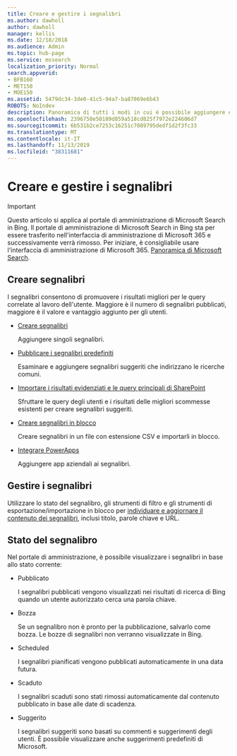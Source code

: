 ```yaml
---
title: Creare e gestire i segnalibri
ms.author: dawholl
author: dawholl
manager: kellis
ms.date: 12/18/2018
ms.audience: Admin
ms.topic: hub-page
ms.service: mssearch
localization_priority: Normal
search.appverid:
- BFB160
- MET150
- MOE150
ms.assetid: 5479dc34-3de0-41c5-94a7-ba87069e6b43
ROBOTS: NoIndex
description: Panoramica di tutti i modi in cui è possibile aggiungere e creare segnalibri per i risultati del lavoro di ricerca di Microsoft
ms.openlocfilehash: 2396750e50189d859a518cd825f7972e224606d7
ms.sourcegitcommit: 6b531b2ce7253c16251c7089795dedf1d2f3fc33
ms.translationtype: MT
ms.contentlocale: it-IT
ms.lasthandoff: 11/13/2019
ms.locfileid: "38311681"
---
```

# <a name="create-and-manage-bookmarks"></a>Creare e gestire i segnalibri

> [!IMPORTANT]
> Questo articolo si applica al portale di amministrazione di Microsoft Search in Bing. Il portale di amministrazione di Microsoft Search in Bing sta per essere trasferito nell'interfaccia di amministrazione di Microsoft 365 e successivamente verrà rimosso. Per iniziare, è consigliabile usare l'interfaccia di amministrazione di Microsoft 365. [Panoramica di Microsoft Search](overview-microsoft-search.md).
    
## <a name="create-bookmarks"></a>Creare segnalibri

I segnalibri consentono di promuovere i risultati migliori per le query correlate al lavoro dell'utente. Maggiore è il numero di segnalibri pubblicati, maggiore è il valore e vantaggio aggiunto per gli utenti.
  
- [Creare segnalibri](create-bookmarks.md)
    
    Aggiungere singoli segnalibri.
    
- [Pubblicare i segnalibri predefiniti](publish-default-bookmarks.md)
    
    Esaminare e aggiungere segnalibri suggeriti che indirizzano le ricerche comuni.
    
- [Importare i risultati evidenziati e le query principali di SharePoint](import-sharepoint-promoted-results-and-top-queries.md)
    
    Sfruttare le query degli utenti e i risultati delle migliori scommesse esistenti per creare segnalibri suggeriti.
    
- [Creare segnalibri in blocco](bulk-create-bookmarks.md)
    
    Creare segnalibri in un file con estensione CSV e importarli in blocco.
    
- [Integrare PowerApps](integrate-powerapps.md)
    
    Aggiungere app aziendali ai segnalibri.
    
## <a name="manage-bookmarks"></a>Gestire i segnalibri

Utilizzare lo stato del segnalibro, gli strumenti di filtro e gli strumenti di esportazione/importazione in blocco per [individuare e aggiornare il contenuto dei segnalibri](manage-bookmarks.md), inclusi titolo, parole chiave e URL.
  
## <a name="bookmark-status"></a>Stato del segnalibro

Nel portale di amministrazione, è possibile visualizzare i segnalibri in base allo stato corrente:
  
- Pubblicato
    
    I segnalibri pubblicati vengono visualizzati nei risultati di ricerca di Bing quando un utente autorizzato cerca una parola chiave.
    
- Bozza
    
    Se un segnalibro non è pronto per la pubblicazione, salvarlo come bozza. Le bozze di segnalibri non verranno visualizzate in Bing.
    
- Scheduled
    
    I segnalibri pianificati vengono pubblicati automaticamente in una data futura.
    
- Scaduto
    
    I segnalibri scaduti sono stati rimossi automaticamente dal contenuto pubblicato in base alle date di scadenza.
    
- Suggerito
    
    I segnalibri suggeriti sono basati su commenti e suggerimenti degli utenti. È possibile visualizzare anche suggerimenti predefiniti di Microsoft.

  

